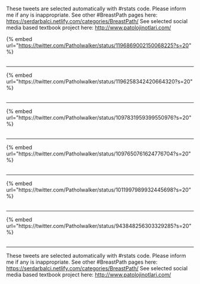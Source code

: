 

These tweets are selected automatically with #rstats code. Please inform me if any is inappropriate.
See other #BreastPath pages here: https://serdarbalci.netlify.com/categories/BreastPath/ 
See selected social media based textbook project here: http://www.patolojinotlari.com/

{% embed url="https://twitter.com/Patholwalker/status/1196869002150068225?s=20" %}<br>
<br>
<hr>
{% embed url="https://twitter.com/Patholwalker/status/1196258342420664320?s=20" %}<br>
<br>
<hr>
{% embed url="https://twitter.com/Patholwalker/status/1097831959399550976?s=20" %}<br>
<br>
<hr>
{% embed url="https://twitter.com/Patholwalker/status/1097650761624776704?s=20" %}<br>
<br>
<hr>
{% embed url="https://twitter.com/Patholwalker/status/1011997989932445698?s=20" %}<br>
<br>
<hr>
{% embed url="https://twitter.com/Patholwalker/status/943848256303329285?s=20" %}<br>
<br>
<hr>


These tweets are selected automatically with #rstats code. Please inform me if any is inappropriate.
See other #BreastPath pages here: https://serdarbalci.netlify.com/categories/BreastPath/ 
See selected social media based textbook project here: http://www.patolojinotlari.com/
